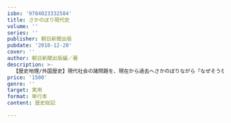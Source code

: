 ```yaml
---
isbn: '9784023332584'
title: さかのぼり現代史
volume: ''
series: ''
publisher: 朝日新聞出版
pubdate: '2018-12-20'
cover: ''
author: 朝日新聞出版編／著
description: >-
  【歴史地理/外国歴史】現代社会の諸問題を、現在から過去へさかのぼりながら「なぜそうなったのか」を解説。第一章では日米同盟、北方領土など本の重要トピックを取り上げ、第二章では米中露、EU、中東の状況など世界に目を向ける。図や写真多数でわかりやすい。
price: '1500'
genre: ''
target: 実用
format: 単行本
content: 歴史総記

---
```


